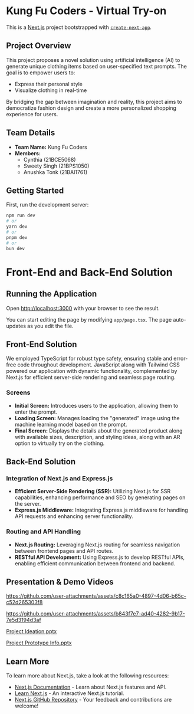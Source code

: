 # Kung Fu Coders - Virtual Try-on

This is a [Next.js](https://nextjs.org/) project bootstrapped with [`create-next-app`](https://github.com/vercel/next.js/tree/canary/packages/create-next-app).

## Project Overview

This project proposes a novel solution using artificial intelligence (AI) to generate unique clothing items based on user-specified text prompts. The goal is to empower users to:

- Express their personal style
- Visualize clothing in real-time

By bridging the gap between imagination and reality, this project aims to democratize fashion design and create a more personalized shopping experience for users.

## Team Details

- **Team Name:** Kung Fu Coders
- **Members:**
  - Cynthia (21BCE5068)
  - Sweety Singh (21BPS1050)
  - Anushka Tonk (21BAI1761)

## Getting Started

First, run the development server:

```bash
npm run dev
# or
yarn dev
# or
pnpm dev
# or
bun dev
```
# Front-End and Back-End Solution

## Running the Application

Open [http://localhost:3000](http://localhost:3000) with your browser to see the result.

You can start editing the page by modifying `app/page.tsx`. The page auto-updates as you edit the file.

## Front-End Solution

We employed TypeScript for robust type safety, ensuring stable and error-free code throughout development. JavaScript along with Tailwind CSS powered our application with dynamic functionality, complemented by Next.js for efficient server-side rendering and seamless page routing.

### Screens

- **Initial Screen:** Introduces users to the application, allowing them to enter the prompt.
- **Loading Screen:** Manages loading the "generated" image using the machine learning model based on the prompt.
- **Final Screen:** Displays the details about the generated product along with available sizes, description, and styling ideas, along with an AR option to virtually try on the clothing.

## Back-End Solution

### Integration of Next.js and Express.js

- **Efficient Server-Side Rendering (SSR):** Utilizing Next.js for SSR capabilities, enhancing performance and SEO by generating pages on the server.
- **Express.js Middleware:** Integrating Express.js middleware for handling API requests and enhancing server functionality.

### Routing and API Handling

- **Next.js Routing:** Leveraging Next.js routing for seamless navigation between frontend pages and API routes.
- **RESTful API Development:** Using Express.js to develop RESTful APIs, enabling efficient communication between frontend and backend.

## Presentation & Demo Videos

https://github.com/user-attachments/assets/c8c165a0-4897-4d06-b65c-c52d265303f8

https://github.com/user-attachments/assets/b843f7e7-ad40-4282-9b17-7e5d3194d3af

[Project Ideation.pptx](https://github.com/user-attachments/files/16396213/Kung.Fu.Coders.pptx)

[Project Prototype Info.pptx](https://github.com/user-attachments/files/16396208/VITChennai_KungFuCoders.pptx)

## Learn More

To learn more about Next.js, take a look at the following resources:

- [Next.js Documentation](https://nextjs.org/docs) - Learn about Next.js features and API.
- [Learn Next.js](https://nextjs.org/learn) - An interactive Next.js tutorial.
- [Next.js GitHub Repository](https://github.com/vercel/next.js) - Your feedback and contributions are welcome!
